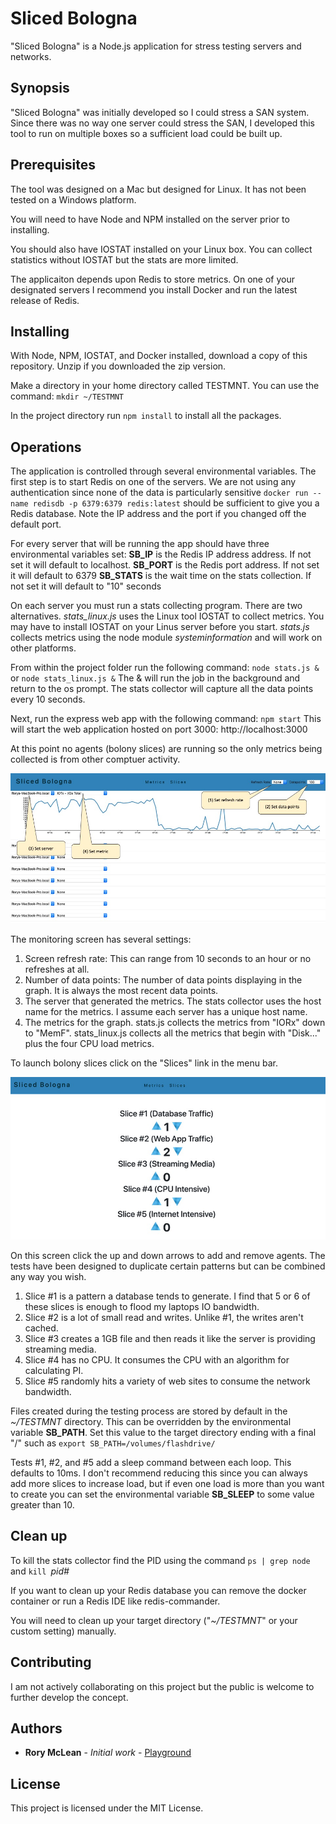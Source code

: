 # Sliced Bologna

"Sliced Bologna" is a Node.js application for stress testing servers and networks.

## Synopsis

"Sliced Bologna" was initially developed so I could stress a SAN system. Since there was no way one server could stress the SAN, I developed this tool to run on multiple boxes so a sufficient load could be built up. 

## Prerequisites

The tool was designed on a Mac but designed for Linux. It has not been tested on a Windows platform.

You will need to have Node and NPM installed on the server prior to installing. 

You should also have IOSTAT installed on your Linux box. You can collect statistics without IOSTAT but the stats are more limited. 

The applicaiton depends upon Redis to store metrics. On one of your designated servers I recommend you install Docker and run the latest release of Redis. 

## Installing

With Node, NPM, IOSTAT, and Docker installed, download a copy of this repository. Unzip if you downloaded the zip version.

Make a directory in your home directory called TESTMNT. You can use the command:
`mkdir ~/TESTMNT`

In the project directory run `npm install` to install all the packages.

## Operations

The application is controlled through several environmental variables. The first step is to start Redis on one of the servers. We are not using any authentication since none of the data is particularly sensitive 
`docker run --name redisdb -p 6379:6379 redis:latest`
should be sufficient to give you a Redis database. Note the IP address and the port if you changed off the default port. 

For every server that will be running the app should have three environmental variables set:
**SB_IP** is the Redis IP address address. If not set it will default to localhost.
**SB_PORT** is the Redis port address. If not set it will default to 6379
**SB_STATS** is the wait time on the stats collection. If not set it will default to "10" seconds

On each server you must run a stats collecting program. There are two alternatives. *stats_linux.js* uses the Linux tool IOSTAT to collect metrics. You may have to install IOSTAT on your Linus server before you start. *stats.js* collects metrics using the node module *systeminformation* and will work on other platforms.

From within the project folder run the following command:
`node stats.js &` or `node stats_linux.js &`
The & will run the job in the background and return to the os prompt. The stats collector will capture all the data points every 10 seconds. 

Next, run the express web app with the following command:
`npm start`
This will start the web application hosted on port 3000:
http://localhost:3000

At this point no agents (bolony slices) are running so the only metrics being collected is from other comptuer activity.

![Monitoring Screen](https://raw.githubusercontent.com/rorymmclean/bologna/master/public/images/Picture1.jpg "Monitoring Screen")

The monitoring screen has several settings:
1. Screen refresh rate: This can range from 10 seconds to an hour or no refreshes at all.
2. Number of data points: The number of data points displaying in the graph. It is always the most recent data points. 
3. The server that generated the metrics. The stats collector uses the host name for the metrics. I assume each server has a unique host name. 
4. The metrics for the graph. stats.js collects the metrics from "IORx" down to "MemF". stats_linux.js collects all the metrics that begin with "Disk..." plus the four CPU load metrics. 

To launch bolony slices click on the "Slices" link in the menu bar. 

![Agents Screen](https://raw.githubusercontent.com/rorymmclean/bologna/master/public/images/Picture2.jpg "Agents Screen")

On this screen click the up and down arrows to add and remove agents. The tests have been designed to duplicate certain patterns but can be combined any way you wish. 
1. Slice #1 is a pattern a database tends to generate. I find that 5 or 6 of these slices is enough to flood my laptops IO bandwidth. 
2. Slice #2 is a lot of small read and writes. Unlike #1, the writes aren't cached. 
3. Slice #3 creates a 1GB file and then reads it like the server is providing streaming media. 
4. Slice #4 has no CPU. It consumes the CPU with an algorithm for calculating PI. 
5. Slice #5 randomly hits a variety of web sites to consume the network bandwidth. 

Files created during the testing process are stored by default in the *~/TESTMNT* directory. This can be overridden by the environmental variable **SB_PATH**. Set this value to the target directory ending with a final "/" such as `export SB_PATH=/volumes/flashdrive/`

Tests #1, #2, and #5 add a sleep command between each loop. This defaults to 10ms. I don't recommend reducing this since you can always add more slices to increase load, but if even one load is more than you want to create you can set the environmental variable **SB_SLEEP** to some value greater than 10.

## Clean up

To kill the stats collector find the PID using the command `ps | grep node` and `kill `*pid#*` `

If you want to clean up your Redis database you can remove the docker container or run a Redis IDE like redis-commander. 

You will need to clean up your target directory ("*~/TESTMNT*" or your custom setting) manually.

## Contributing

I am not actively collaborating on this project but the public is welcome to further develop the concept.

## Authors

* **Rory McLean** - *Initial work* - [Playground](https://github.com/rorymmclean)

## License

This project is licensed under the MIT License.

